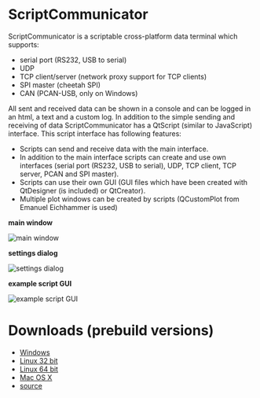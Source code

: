 # ScriptCommunicator

ScriptCommunicator is a scriptable cross-platform data terminal which supports:
* serial port (RS232, USB to serial)
* UDP
* TCP client/server (network proxy support for TCP clients)
* SPI master (cheetah SPI)
* CAN (PCAN-USB, only on Windows)

All sent and received data can be shown in a console and can be logged in an html, a text and a custom log.
In addition to the simple sending and receiving of data ScriptCommunicator has a QtScript (similar to JavaScript) interface.
This script interface has following features:
* Scripts can send and receive data with the main interface.
* In addition to the main interface scripts can create and use own interfaces (serial port (RS232, USB to serial), UDP, TCP client, TCP server, PCAN and SPI master).
* Scripts can use their own GUI (GUI files which have been created with QtDesigner (is included) or QtCreator).
* Multiple plot windows can be created by scripts (QCustomPlot from Emanuel Eichhammer is used)

**main window**

![main window](https://a.fsdn.com/con/app/proj/scriptcommunicator/screenshots/sdssdrhhhh5.png)

**settings dialog**

![settings dialog](https://a.fsdn.com/con/app/proj/scriptcommunicator/screenshots/2015-12-02_09h50_12.png)

**example script GUI**

![example script GUI](https://a.fsdn.com/con/app/proj/scriptcommunicator/screenshots/2015-12-02_10h19_22.png)

# Downloads (prebuild versions)
- [Windows](http://sourceforge.net/projects/scriptcommunicator/files/Windows/ScriptCommunicatorSetup_04_08_windows.zip/download)
- [Linux 32 bit](http://sourceforge.net/projects/scriptcommunicator/files/Linux_32Bit/ScriptCommunicator_04_08_linux_32_bit.zip/download)
- [Linux 64 bit](http://sourceforge.net/projects/scriptcommunicator/files/Linux_64Bit/ScriptCommunicator_04_08_linux_64_bit.zip/download)
- [Mac OS X](http://sourceforge.net/projects/scriptcommunicator/files/Mac%20OS%20X/ScriptCommunicator_04_08_mac.zip/download)
- [source](http://sourceforge.net/projects/scriptcommunicator/files/Source/ScriptCommunicator_04_08_source.zip/download)
